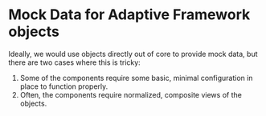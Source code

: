 # Mock Data for Adaptive Framework objects

Ideally, we would use objects directly out of core to provide mock data, but there are two cases where this is tricky:

1.  Some of the components require some basic, minimal configuration in place to function properly.
2.  Often, the components require normalized, composite views of the objects.  
